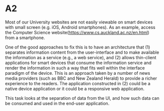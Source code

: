 # A2
Most of our University websites are not easily viewable on smart devices with small screen (e.g. iOS, Android smartphones). As an example, access the Computer Science website(https://www.cs.auckland.ac.nz/en.html) from a smartphone.

One of the good approaches to fix this is to have an architecture that (1) separates information content from the user-interface and to make available the information as a service (e.g., a web service), and (2) allows thin-client applications for smart devices that consume the information service and render the information in such a way that fits well within the interface paradigm of the device. This is an approach taken by a number of news media providers (such as BBC and New Zealand Herald) to provide a richer experience to the readers. The application constructed in (2) could be a native device application or it could be a responsive web application.

This task looks at the separation of data from the UI, and how such data can be consumed and used in the end-user application. 
